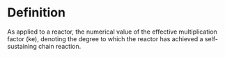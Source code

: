 # Definition

As applied to a reactor, the numerical value of the effective
multiplication factor (ke), denoting the degree to which the reactor has
achieved a self-sustaining chain reaction.
